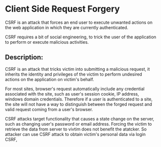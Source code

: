 # Client Side Request Forgery

CSRF is an attack that forces an end user to execute unwanted actions on the web application in which they are currently authenticated.

CSRF requires a bit of social engineering, to trick the user of the application to perform or execute malicious activities.

## Description:

CSRF is an attack that tricks victim into submitting a malicious request, it inherits the identity and privileges of the victim to perform undesired 
actions on the application on victim's behalf.

For most sites, browser's request automatically include   any credential associated with the site, such as user's session cookie, IP address,
windows domain credentials. Therefore if a user is authenticated to a site, the site will not have a way to distinguish between the forged request and
valid request coming from a user's browser.

CSRF attacks target functionality that causes a state change on the server, such as changing user's password or email address. Forcing the victim to 
retrieve the data from server to vivtim does not benefit the atatcker. So attacker can use CSRF attack to obtain victim's personal data via login
CSRF, 
